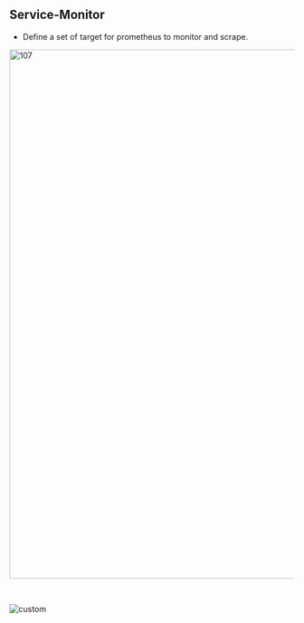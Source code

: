 

## Service-Monitor 
- Define a set of target for prometheus to monitor and scrape.

<img width="935" alt="107" src="https://github.com/Saurabhkr952/Observability/assets/32189783/a37d455a-f887-4fe8-a15a-2a27274967cc">

&nbsp;  <!-- Adding a blank line space -->


![custom](https://github.com/Saurabhkr952/Observability/assets/32189783/abb484d8-964f-45ac-9991-3ece97630b69)
